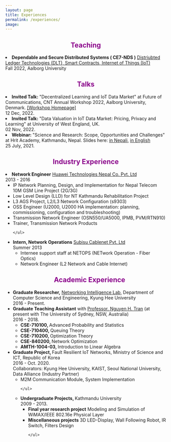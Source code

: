 ```yaml
---
layout: page
title: Experiences
permalink: /experiences/
image: 
---
```

<h2 align="center"> <font color="darkmagenta">Teaching </font></h2>
<li> <strong>Dependable and Secure Distributed Systems ( CE7-NDS )</strong> <a href="" target="_blank"> Distriubted Ledger Technologies (DLT), Smart Contracts, Internet of Things (IoT)</a><div class="pull-right"> Fall 2022, Aalborg University</div>


<h2 align="center"> <font color="darkmagenta">Talks</font></h2>
<li> <strong> Invited Talk: </strong> "Decentralized Learning and IoT Data Market" at Future of Communications, CNT Annual Workshop 2022, Aalborg University, Denmark. <a href="https://sites.google.com/view/cntworkshop2022/home" target="_blank">[Workshop Homepage]</a> <div class="pull-right">12 Dec, 2022.</div>
</li>	
<li> <strong> Invited Talk: </strong> "Data Valuation in IoT Data Market: Pricing, Privacy and Learning" at University of West England, UK. <div class="pull-right">02 Nov, 2022.</div>
</li>
<li> <strong> Webinar: </strong> "Science and Research: Scope, Opportunities and Challenges" at Hrit Academy, Kathmandu, Nepal. Slides here:  <a href="https://shashirajpandey.github.io/pdfs/see_nepali.pdf" target="_blank">in Nepali</a>, <a href="https://shashirajpandey.github.io/pdfs/see_english.pdf" target="_blank">in English</a><div class="pull-right">25 July, 2021.</div>
</li>	

<h2 align="center"> <font color="darkmagenta">Industry Experience </font></h2>

<li> <strong>Network Engineer</strong> <a href="https://www.huawei.com/en/" target="_blank"> Huawei Technologies Nepal Co. Pvt. Ltd</a><div class="pull-right"> 2013 - 2016</div>
	<ul>
		<li>IP Network Planning, Design, and Implementation for Nepal Telecom 10M GSM Line Project (2G/3G)</li>
		<li>Low Level Design (LLD) for NT Kathmandu Rehabilitation Project</li>
		<li>L3 AGS Project, L2/L3 Network Configuration (s9303)</li>
		<li>OSS Engineer (U2000, U2000 HA implementation: planning, commissioning, configuration and troubleshooting)</li>
		<li>Transmission Network Engineer (OSN550/UA5000, IPMB, PVM/RTN910)</li>
		<li>Trainer, Transmission Network Products</li>
		
	</ul>
</li>

<li> <strong>Intern, Network Operations</strong> <a href="https://subisu.net.np/" target="_blank"> Subisu Cablenet Pvt. Ltd</a><div class="pull-right"> Summer 2013 </div>
	<ul>
		<li>Internee support staff at NETOPS (NETwork Operation - Fiber Optics)</li>
		<li>Network Engineer (L2 Network and Cable Internet)</li>				
	</ul>

</li>



<h2 align="center"> <font color="darkmagenta">Academic Experience </font></h2>


<li> <strong>Graduate Researcher,</strong> <a href="https://nguyenhoangtran.github.io/" target="_blank"> Networking Intelligence Lab</a>, Department of Computer Science and Engineering, Kyung Hee University<div class="pull-right"> 2016 - Present.</div>
</li>


<li> <strong>Graduate Teaching Assistant</strong> with <a href="https://nguyenhoangtran.github.io/" target="_blank"> Professor. Nguyen H. Tran</a> (at present with The University of Sydney, NSW, Australia)<div class="pull-right"> 2016 - 2018.</div>
	<ul>
		<li><b>CSE-710100, </b>Advanced Probability and Statistics</li>
		<li><b>CSE-710400, </b>Queuing Theory</li>
		<li><b>CSE-710200, </b>Optimization Theory</li>
		<li><b>CSE-840200, </b>Network Optimization</li>
		<li><b>AMTH-1004-03, </b>Introduction to Linear Algebra</li>
	</ul>
</li>


<li> <strong>Graduate Project, </strong> Fault Resilient IoT Networks, Ministry of Science and ICT, Republic of Korea<div class="pull-right"> 2016 - Oct. 2020.</div>
Collaborators: Kyung Hee University, KAIST, Seoul National University, Data Alliance (Industry Partner)
	<ul>
		<li>M2M Communication Module, System Implementation</li>

	</ul>
</li>


<li> <strong>Undergraduate Projects, </strong>Kathmandu University<div class="pull-right"> 2009 - 2013.</div>
	<ul>
		<li><b>Final year research project</b>  Modeling and Simulation of WiMAX/IEEE 802.16e Physical Layer</li>
		<li><b>Miscellaneous projects</b>  3D LED-Display, Wall Following Robot, IR Switch, Filters Design </li>

	</ul>
	
	
</li>


